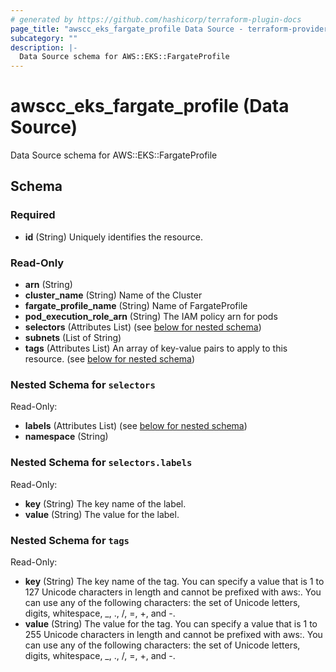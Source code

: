 ```yaml
---
# generated by https://github.com/hashicorp/terraform-plugin-docs
page_title: "awscc_eks_fargate_profile Data Source - terraform-provider-awscc"
subcategory: ""
description: |-
  Data Source schema for AWS::EKS::FargateProfile
---
```


# awscc_eks_fargate_profile (Data Source)

Data Source schema for AWS::EKS::FargateProfile



<!-- schema generated by tfplugindocs -->
## Schema

### Required

- **id** (String) Uniquely identifies the resource.

### Read-Only

- **arn** (String)
- **cluster_name** (String) Name of the Cluster
- **fargate_profile_name** (String) Name of FargateProfile
- **pod_execution_role_arn** (String) The IAM policy arn for pods
- **selectors** (Attributes List) (see [below for nested schema](#nestedatt--selectors))
- **subnets** (List of String)
- **tags** (Attributes List) An array of key-value pairs to apply to this resource. (see [below for nested schema](#nestedatt--tags))

<a id="nestedatt--selectors"></a>
### Nested Schema for `selectors`

Read-Only:

- **labels** (Attributes List) (see [below for nested schema](#nestedatt--selectors--labels))
- **namespace** (String)

<a id="nestedatt--selectors--labels"></a>
### Nested Schema for `selectors.labels`

Read-Only:

- **key** (String) The key name of the label.
- **value** (String) The value for the label.



<a id="nestedatt--tags"></a>
### Nested Schema for `tags`

Read-Only:

- **key** (String) The key name of the tag. You can specify a value that is 1 to 127 Unicode characters in length and cannot be prefixed with aws:. You can use any of the following characters: the set of Unicode letters, digits, whitespace, _, ., /, =, +, and -.
- **value** (String) The value for the tag. You can specify a value that is 1 to 255 Unicode characters in length and cannot be prefixed with aws:. You can use any of the following characters: the set of Unicode letters, digits, whitespace, _, ., /, =, +, and -.


